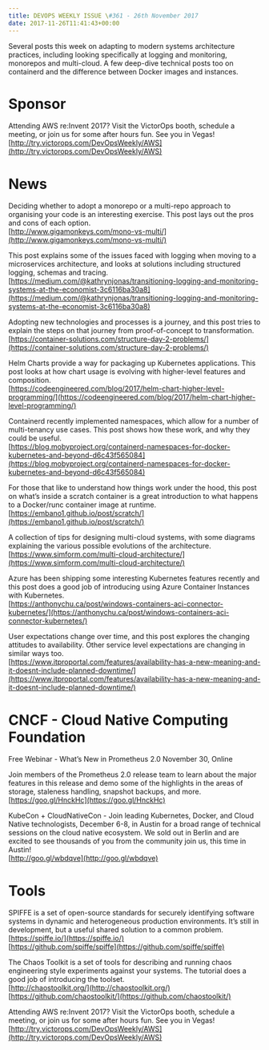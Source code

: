 ```yaml
---
title: DEVOPS WEEKLY ISSUE \#361 - 26th November 2017 
date: 2017-11-26T11:41:43+00:00
---
```


Several posts this week on adapting to modern systems architecture practices, including looking specifically at logging and monitoring, monorepos and multi-cloud. A few deep-dive technical posts too on containerd and the difference between Docker images and instances.


Sponsor
======

Attending AWS re:Invent 2017? Visit the VictorOps booth, schedule a meeting, or join us for some after hours fun. See you in Vegas!
<br>[http://try.victorops.com/DevOpsWeekly/AWS](http://try.victorops.com/DevOpsWeekly/AWS)


News
====

Deciding whether to adopt a monorepo or a multi-repo approach to organising your code is an interesting exercise. This post lays out the pros and cons of each option.
<br>[http://www.gigamonkeys.com/mono-vs-multi/](http://www.gigamonkeys.com/mono-vs-multi/)


This post explains some of the issues faced with logging when moving to a microservices architecture, and looks at solutions including structured logging, schemas and tracing.
<br>[https://medium.com/@kathrynjonas/transitioning-logging-and-monitoring-systems-at-the-economist-3c6116ba30a8](https://medium.com/@kathrynjonas/transitioning-logging-and-monitoring-systems-at-the-economist-3c6116ba30a8)


Adopting new technologies and processes is a journey, and this post tries to explain the steps on that journey from proof-of-concept to transformation.
<br>[https://container-solutions.com/structure-day-2-problems/](https://container-solutions.com/structure-day-2-problems/)


Helm Charts provide a way for packaging up Kubernetes applications. This post looks at how chart usage is evolving with higher-level features and composition.
<br>[https://codeengineered.com/blog/2017/helm-chart-higher-level-programming/](https://codeengineered.com/blog/2017/helm-chart-higher-level-programming/)


Containerd recently implemented namespaces, which allow for a number of multi-tenancy use cases. This post shows how these work, and why they could be useful.
<br>[https://blog.mobyproject.org/containerd-namespaces-for-docker-kubernetes-and-beyond-d6c43f565084](https://blog.mobyproject.org/containerd-namespaces-for-docker-kubernetes-and-beyond-d6c43f565084)


For those that like to understand how things work under the hood, this post on what’s inside a scratch container is a great introduction to what happens to a Docker/runc container image at runtime.
<br>[https://embano1.github.io/post/scratch/](https://embano1.github.io/post/scratch/)


A collection of tips for designing multi-cloud systems, with some diagrams explaining the various possible evolutions of the architecture.
<br>[https://www.simform.com/multi-cloud-architecture/](https://www.simform.com/multi-cloud-architecture/)


Azure has been shipping some interesting Kubernetes features recently and this post does a good job of introducing using Azure Container Instances with Kubernetes.
<br>[https://anthonychu.ca/post/windows-containers-aci-connector-kubernetes/](https://anthonychu.ca/post/windows-containers-aci-connector-kubernetes/)


User expectations change over time, and this post explores the changing attitudes to availability. Other service level expectations are changing in similar ways too.
<br>[https://www.itproportal.com/features/availability-has-a-new-meaning-and-it-doesnt-include-planned-downtime/](https://www.itproportal.com/features/availability-has-a-new-meaning-and-it-doesnt-include-planned-downtime/)


CNCF - Cloud Native Computing Foundation
====

Free Webinar -  What’s New in Prometheus 2.0
November 30, Online

Join members of the Prometheus 2.0 release team to learn about the major features in this release and demo some of the highlights in the areas of storage, staleness handling, snapshot backups, and more.
<br>[https://goo.gl/HnckHc](https://goo.gl/HnckHc)


KubeCon + CloudNativeCon - Join leading Kubernetes, Docker, and Cloud Native technologists, December 6-8, in Austin for a broad range of technical sessions on the cloud native ecosystem. We sold out in Berlin and are excited to see thousands of you from the community join us, this time in Austin!
<br>[http://goo.gl/wbdqve](http://goo.gl/wbdqve)


Tools
=====

SPIFFE is a set of open-source standards for securely identifying software systems in dynamic and heterogeneous production environments. It’s still in development, but a useful shared solution to a common problem.
<br>[https://spiffe.io/](https://spiffe.io/)
<br>[https://github.com/spiffe/spiffe](https://github.com/spiffe/spiffe)


The Chaos Toolkit is a set of tools for describing and running chaos engineering style experiments against your systems. The tutorial does a good job of introducing the toolset.
<br>[http://chaostoolkit.org/](http://chaostoolkit.org/)
<br>[https://github.com/chaostoolkit/](https://github.com/chaostoolkit/)



Attending AWS re:Invent 2017? Visit the VictorOps booth, schedule a meeting, or join us for some after hours fun. See you in Vegas!
<br>[http://try.victorops.com/DevOpsWeekly/AWS](http://try.victorops.com/DevOpsWeekly/AWS)




